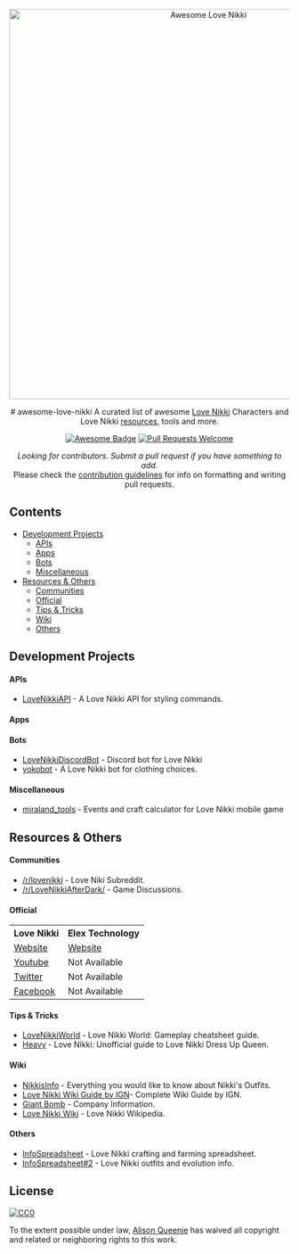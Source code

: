 <p align="center">
  <a href="https://github.com/SutterDesigns/awesome-love-nikki/">
    <img alt="Awesome Love Nikki" src="nikki.png" width="700">
  </a>
</p>

<div align="center">

<p align="center">
  # awesome-love-nikki
A curated list of awesome <a href="https://lovenikki.world/">Love Nikki</a> Characters and Love Nikki <a href="https://ln.nikkis.info/wardrobe/">resources</a>, tools and more.
</p>

<p align="center">
  <a href="https://github.com/sindresorhus/awesome"><img alt="Awesome Badge" src="https://awesome.re/badge-flat.svg"></a>
  <a href="https://github.com/sutterdesigns/awesome-love-nikki/pulls"><img alt="Pull Requests Welcome" src="https://img.shields.io/badge/PRs-welcome-brightgreen.svg?style=flat-square"></a>
</p>

<p>
<i>Looking for contributors. Submit a pull request if you have something to add.</i><br>  
Please check the <a href="https://github.com/sutterdesigns/awesome-love-nikki/blob/master/contributing.md">contribution guidelines</a> for info on formatting and writing pull requests.
</p>

</div>


## Contents
- [Development Projects](#development-projects)
    - [APIs](#apis)
    - [Apps](#apps)
    - [Bots](#bots)
    - [Miscellaneous](#miscellaneous)
- [Resources & Others](#resources--others)
    - [Communities](#communities)
    - [Official](#official)
    - [Tips & Tricks](#tips--tricks)
    - [Wiki](#wiki)
    - [Others](#others)

## Development Projects
#### APIs
- [LoveNikkiAPI](https://github.com/caiters/love-nikki-api) - A Love Nikki API for styling commands.

#### Apps

#### Bots
- [LoveNikkiDiscordBot](https://github.com/Redseb/LoveNikkiDiscordBot) - Discord bot for Love Nikki
- [yokobot](https://github.com/janezdu/yokobot) - A Love Nikki bot for clothing choices.

#### Miscellaneous
- [miraland_tools](https://github.com/nessinhaw/miraland_tools) - Events and craft calculator for Love Nikki mobile game

## Resources & Others
#### Communities
- [/r/lovenikki](https://www.reddit.com/r/lovenikki/) - Love Niki Subreddit.
- [/r/LoveNikkiAfterDark/](https://www.reddit.com/r/LoveNikkiAfterDark/) - Game Discussions.

#### Official


 
   <p id="#Love Nikki"> 
<table>
  <tr>
   <th>Love Nikki</th>
    <th>Elex Technology</th>
  </tr>
  <tr>
    <td><a href="https://lovenikki.world/">Website</a></td>
<td><a href="https://www.elex-tech.com/">Website</a></td>
  </tr>
  <tr>
    <td><a href="hhttps://www.youtube.com/channel/UCOYGRc2lA6vWLvql-YF4bzA"> Youtube</a></td>
    <td>Not Available</td>
  </tr>
  <tr>
    <td><a href="https://twitter.com/LoveNikkiGame"> Twitter</a></td>
<td>Not Available</td>
  </tr>
  <tr>
    <td><a href="https://www.facebook.com/LoveNikkiGame/"> Facebook</a></td>
<td>Not Available</td>

  </tr>
</table>

#### Tips & Tricks
- [LoveNikkiWorld](https://lovenikki.world/guides/gameplay/) - Love Nikki World: Gameplay cheatsheet guide.
- [Heavy](https://lovenikkiguide.com/) - Love Nikki: Unofficial guide to Love Nikki Dress Up Queen.

#### Wiki
- [NikkisInfo](https://ln.nikkis.info/) - Everything you would like to know about Nikki's Outfits.
- [Love Nikki Wiki Guide by IGN](https://www.ign.com/wikis/love-nikki)- Complete Wiki Guide by IGN.
- [Giant Bomb](https://www.giantbomb.com/elex-technology/3010-8021/published/) - Company Information.
- [Love Nikki Wiki](https://lovenikki.fandom.com/wiki/Love_Nikki-Dress_UP_Queen!_Wiki) - Love Nikki Wikipedia.

#### Others
- [InfoSpreadsheet](https://docs.google.com/spreadsheets/d/1M4Bg2rOHm0QO1z3Ml2NLz_Pv4tU2CYdzdPmkRbxPoM4/edit#gid=359261393) - Love Nikki crafting and farming spreadsheet.
- [InfoSpreadsheet#2](https://docs.google.com/spreadsheets/d/1p4pOFEsbyC-Yo_qvPtnNqhbMVx6P-Msk-Rbj-sJEUQw/edit#gid=1611958821) -  Love Nikki outfits and evolution info. 

## License
[![CC0](http://mirrors.creativecommons.org/presskit/buttons/88x31/svg/cc-zero.svg)](https://creativecommons.org/publicdomain/zero/1.0/)

To the extent possible under law, [Alison Queenie](http://github.com/sutterdesigns) has waived all copyright and related or neighboring rights to this work.
